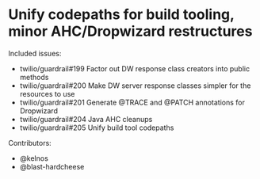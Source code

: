 Unify codepaths for build tooling, minor AHC/Dropwizard restructures
====

Included issues:
- twilio/guardrail#199 Factor out DW response class creators into public methods
- twilio/guardrail#200 Make DW server response classes simpler for the resources to use
- twilio/guardrail#201 Generate @TRACE and @PATCH annotations for Dropwizard
- twilio/guardrail#204 Java AHC cleanups
- twilio/guardrail#205 Unify build tool codepaths

Contributors:
- @kelnos
- @blast-hardcheese
